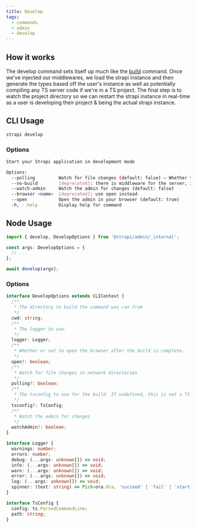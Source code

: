 ```yaml
---
title: Develop
tags:
  - commands
  - admin
  - develop
---
```


## How it works

The develop command sets itself up much like the [build](build) command. Once we've injected our middlewares, we load the strapi instance and then generate the types based off the user's instance as well as potentially compiling any TS server code if we're in a TS project. The final step is to watch the project directory so we can restart the strapi instance in real-time as a user is developing their project & being the actual strapi instance.

## CLI Usage

```bash
strapi develop
```

### Options

```bash
Start your Strapi application in development mode

Options:
  --polling         Watch for file changes (default: false) – Whether to use fs.watchFile (backed by polling), or fs.watch, this is passed directly to chokidar
  --no-build        [deprecated]: there is middleware for the server, it is no longer a separate process
  --watch-admin     Watch the admin for changes (default: false)
  --browser <name>  [deprecated]: use open instead
  --open            Open the admin in your browser (default: true)
  -h, --help        Display help for command
```

## Node Usage

```ts
import { develop, DevelopOptions } from '@strapi/admin/_internal';

const args: DevelopOptions = {
  // ...
};

await develop(args);
```

### Options

```ts
interface DevelopOptions extends CLIContext {
  /**
   * The directory to build the command was ran from
   */
  cwd: string;
  /**
   * The logger to use.
   */
  logger: Logger;
  /**
   * Whether or not to open the browser after the build is complete.
   */
  open?: boolean;
  /**
   * Watch for file changes in network directories
   */
  polling?: boolean;
  /**
   * The tsconfig to use for the build. If undefined, this is not a TS project.
   */
  tsconfig?: TsConfig;
  /**
   * Watch the admin for changes
   */
  watchAdmin?: boolean;
}

interface Logger {
  warnings: number;
  errors: number;
  debug: (...args: unknown[]) => void;
  info: (...args: unknown[]) => void;
  warn: (...args: unknown[]) => void;
  error: (...args: unknown[]) => void;
  log: (...args: unknown[]) => void;
  spinner: (text: string) => Pick<ora.Ora, 'succeed' | 'fail' | 'start' | 'text'>;
}

interface TsConfig {
  config: ts.ParsedCommandLine;
  path: string;
}
```
